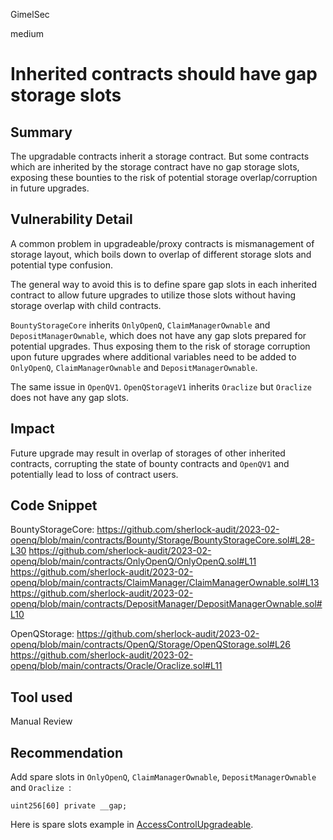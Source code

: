 GimelSec

medium

# Inherited contracts should have gap storage slots

## Summary

The upgradable contracts inherit a storage contract. But some contracts which are inherited by the storage contract have no gap storage slots, exposing these bounties to the risk of potential storage overlap/corruption in future upgrades.

## Vulnerability Detail

A common problem in upgradeable/proxy contracts is mismanagement of storage layout, which boils down to overlap of different storage slots and potential type confusion.

The general way to avoid this is to define spare gap slots in each inherited contract to allow future upgrades to utilize those slots without having storage overlap with child contracts.

`BountyStorageCore` inherits `OnlyOpenQ`, `ClaimManagerOwnable` and `DepositManagerOwnable`, which does not have any gap slots prepared for potential upgrades. Thus exposing them to the risk of storage corruption upon future upgrades where additional variables need to be added to `OnlyOpenQ`, `ClaimManagerOwnable` and `DepositManagerOwnable`.

The same issue in `OpenQV1`. `OpenQStorageV1` inherits `Oraclize` but `Oraclize` does not have any gap slots.

## Impact

Future upgrade may result in overlap of storages of other inherited contracts, corrupting the state of bounty contracts and `OpenQV1` and potentially lead to loss of contract users.

## Code Snippet

BountyStorageCore:
https://github.com/sherlock-audit/2023-02-openq/blob/main/contracts/Bounty/Storage/BountyStorageCore.sol#L28-L30
https://github.com/sherlock-audit/2023-02-openq/blob/main/contracts/OnlyOpenQ/OnlyOpenQ.sol#L11
https://github.com/sherlock-audit/2023-02-openq/blob/main/contracts/ClaimManager/ClaimManagerOwnable.sol#L13
https://github.com/sherlock-audit/2023-02-openq/blob/main/contracts/DepositManager/DepositManagerOwnable.sol#L10

OpenQStorage:
https://github.com/sherlock-audit/2023-02-openq/blob/main/contracts/OpenQ/Storage/OpenQStorage.sol#L26
https://github.com/sherlock-audit/2023-02-openq/blob/main/contracts/Oracle/Oraclize.sol#L11

## Tool used

Manual Review

## Recommendation

Add spare slots in `OnlyOpenQ`, `ClaimManagerOwnable`, `DepositManagerOwnable` and `Oraclize `:

```solidity
uint256[60] private __gap;
```

Here is spare slots example in [AccessControlUpgradeable](https://github.com/OpenZeppelin/openzeppelin-contracts-upgradeable/blob/v4.7.3/contracts/access/AccessControlUpgradeable.sol#L259).
